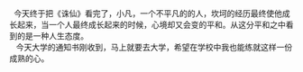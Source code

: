 <div id="sina_keyword_ad_area2" class="articalContent  ">
			<div>&nbsp;<wbr>&nbsp;<wbr>
今天终于把《<font FACE="宋体">诛仙》看完了，小凡，一个不平凡的的人，坎坷的经历最终使他成长起来，当一个人最终成长起来的时候，心境却又会变的平和。从这分平和之中看到的是一种人生态度。</FONT></DIV>
<div>&nbsp;<wbr>&nbsp;<wbr>&nbsp;<wbr>
今天大学的通知书刚收到，马上就要去大学，希望在学校中我也能练就这样一份成熟的心。</DIV>
<div>&nbsp;<wbr>&nbsp;<wbr>&nbsp;<wbr></DIV>							
		</div>